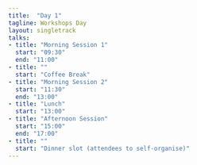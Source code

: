 ```yaml
---
title:  "Day 1"
tagline: Workshops Day
layout: singletrack
talks:
- title: "Morning Session 1"
  start: "09:30"
  end: "11:00"
- title: ""
  start: "Coffee Break"
- title: "Morning Session 2"
  start: "11:30"
  end: "13:00"
- title: "Lunch"
  start: "13:00"
- title: "Afternoon Session"
  start: "15:00"
  end: "17:00"
- title: ""
  start: "Dinner slot (attendees to self-organise)"
---
```

